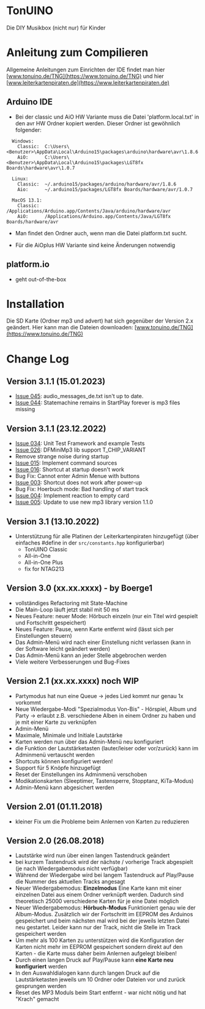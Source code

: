 # TonUINO
Die DIY Musikbox (nicht nur) für Kinder

# Anleitung zum Compilieren

Allgemeine Anleitungen zum Einrichten der IDE findet man hier [www.tonuino.de/TNG](https://www.tonuino.de/TNG) und hier [www.leiterkartenpiraten.de](https://www.leiterkartenpiraten.de)

## Arduino IDE
- Bei der classic und AiO HW Variante muss die Datei 'platform.local.txt' in den avr HW Ordner kopiert werden. Dieser Ordner ist gewöhnlich folgender:
```
  Windows:
    Classic:  C:\Users\<Benutzer>\AppData\Local\Arduino15\packages\arduino\hardware\avr\1.8.6
    AiO:      C:\Users\<Benutzer>\AppData\Local\Arduino15\packages\LGT8fx Boards\hardware\avr\1.0.7

  Linux:
    Classic:  ~/.arduino15/packages/arduino/hardware/avr/1.8.6
    Aio:      ~/.arduino15/packages/LGT8fx Boards/hardware/avr/1.0.7

  MacOS 13.1:
    Classic:  /Applications/Arduino.app/Contents/Java/arduino/hardware/avr
    AiO:      /Applications/Arduino.app/Contents/Java/LGT8fx Boards/hardware/avr
```
- Man findet den Ordner auch, wenn man die Datei platform.txt sucht. 

- Für die AiOplus HW Variante sind keine Änderungen notwendig

## platform.io
- geht out-of-the-box

# Installation

Die SD Karte (Ordner mp3 und advert) hat sich gegenüber der Version 2.x geändert. Hier kann man die Dateien downloaden: [www.tonuino.de/TNG](https://www.tonuino.de/TNG)

# Change Log

## Version 3.1.1 (15.01.2023)
- [Issue 045](https://github.com/tonuino/TonUINO-TNG/issues/45): audio_messages_de.txt isn't up to date.
- [Issue 044](https://github.com/tonuino/TonUINO-TNG/issues/44): Statemachine remains in StartPlay forever is mp3 files missing

## Version 3.1.1 (23.12.2022)
- [Issue 034](https://github.com/tonuino/TonUINO-TNG/issues/34): Unit Test Framework and example Tests
- [Issue 026](https://github.com/tonuino/TonUINO-TNG/issues/26): DFMiniMp3 lib support T_CHIP_VARIANT
- Remove strange noise during startup
- [Issue 015](https://github.com/tonuino/TonUINO-TNG/issues/15): Implement command sources
- [Issue 016](https://github.com/tonuino/TonUINO-TNG/issues/16): Shortcut at startup doesn't work
- Bug Fix: Cannot enter Admin Menue with buttons
- [Issue 003](https://github.com/tonuino/TonUINO-TNG/issues/3): Shortcut does not work after power-up
- Bug Fix: Hoerbuch mode: Bad handling of start track
- [Issue 004](https://github.com/tonuino/TonUINO-TNG/issues/4): Implement reaction to empty card
- [Issue 005](https://github.com/tonuino/TonUINO-TNG/issues/5): Update to use new mp3 library version 1.1.0

## Version 3.1 (13.10.2022)
- Unterstützung für alle Platinen der Leiterkartenpiraten hinzugefügt (über einfaches #define in der `src/constants.hpp` konfigurierbar)
  - TonUINO Classic
  - All-in-One
  - All-in-One Plus
  - fix for NTAG213

## Version 3.0 (xx.xx.xxxx) - by Boerge1
- vollständiges Refactoring mit State-Machine
- Die Main-Loop läuft jetzt stabil mit 50 ms
- Neues Feature: neuer Mode: Hörbuch einzeln (nur ein Titel wird gespielt und Fortschritt gespeichert)
- Neues Feature: Pause, wenn Karte entfernt wird (lässt sich per Einstellungen steuern)
- Das Admin-Menü wird nach einer Einstellung nicht verlassen (kann in der Software leicht geändert werden)
- Das Admin-Menü kann an jeder Stelle abgebrochen werden
- Viele weitere Verbesserungen und Bug-Fixes

## Version 2.1 (xx.xx.xxxx) noch WIP
- Partymodus hat nun eine Queue -> jedes Lied kommt nur genau 1x vorkommt
- Neue Wiedergabe-Modi "Spezialmodus Von-Bis" - Hörspiel, Album und Party -> erlaubt z.B. verschiedene Alben in einem Ordner zu haben und je mit einer Karte zu verknüpfen
- Admin-Menü
- Maximale, Minimale und Initiale Lautstärke
- Karten werden nun über das Admin-Menü neu konfiguriert
- die Funktion der Lautstärketasten (lauter/leiser oder vor/zurück) kann im Adminmenü vertauscht werden
- Shortcuts können konfiguriert werden!
- Support für 5 Knöpfe hinzugefügt
- Reset der Einstellungen ins Adminmenü verschoben
- Modikationskarten (Sleeptimer, Tastensperre, Stopptanz, KiTa-Modus)
- Admin-Menü kann abgesichert werden

## Version 2.01 (01.11.2018)
- kleiner Fix um die Probleme beim Anlernen von Karten zu reduzieren

## Version 2.0 (26.08.2018)

- Lautstärke wird nun über einen langen Tastendruck geändert
- bei kurzem Tastendruck wird der nächste / vorherige Track abgespielt (je nach Wiedergabemodus nicht verfügbar)
- Während der Wiedergabe wird bei langem Tastendruck auf Play/Pause die Nummer des aktuellen Tracks angesagt
- Neuer Wiedergabemodus: **Einzelmodus**
  Eine Karte kann mit einer einzelnen Datei aus einem Ordner verknüpft werden. Dadurch sind theoretisch 25000 verschiedene Karten für je eine Datei möglich
- Neuer Wiedergabemodus: **Hörbuch-Modus**
  Funktioniert genau wie der Album-Modus. Zusätzlich wir der Fortschritt im EEPROM des Arduinos gespeichert und beim nächsten mal wird bei der jeweils letzten Datei neu gestartet. Leider kann nur der Track, nicht die Stelle im Track gespeichert werden
- Um mehr als 100 Karten zu unterstützen wird die Konfiguration der Karten nicht mehr im EEPROM gespeichert sondern direkt auf den Karten - die Karte muss daher beim Anlernen aufgelegt bleiben!
- Durch einen langen Druck auf Play/Pause kann **eine Karte neu konfiguriert** werden
- In den Auswahldialogen kann durch langen Druck auf die Lautstärketasten jeweils um 10 Ordner oder Dateien vor und zurück gesprungen werden
- Reset des MP3 Moduls beim Start entfernt - war nicht nötig und hat "Krach" gemacht
